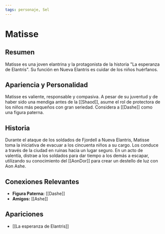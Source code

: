 ```yaml
---
tags: personaje, Sel
---
```


# Matisse

## Resumen
Matisse es una joven elantrina y la protagonista de la historia "La esperanza de Elantris". Su función en Nueva Elantris es cuidar de los niños huérfanos.

## Apariencia y Personalidad
Matisse es valiente, responsable y compasiva. A pesar de su juventud y de haber sido una mendiga antes de la [[Shaod]], asume el rol de protectora de los niños más pequeños con gran seriedad. Considera a [[Dashe]] como una figura paterna.

## Historia
Durante el ataque de los soldados de Fjordell a Nueva Elantris, Matisse toma la iniciativa de evacuar a los cincuenta niños a su cargo. Los conduce a través de la ciudad en ruinas hacia un lugar seguro. En un acto de valentía, distrae a los soldados para dar tiempo a los demás a escapar, utilizando su conocimiento del [[AonDor]] para crear un destello de luz con Aon Ashe.

## Conexiones Relevantes
* **Figura Paterna:** [[Dashe]]
* **Amigos:** [[Ashe]]

## Apariciones
* [[La esperanza de Elantris]]
